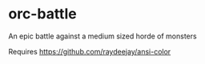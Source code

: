 orc-battle
==========

An epic battle against a medium sized horde of monsters

Requires https://github.com/raydeejay/ansi-color
